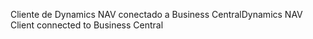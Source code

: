 <span data-ttu-id="d8523-101">Cliente de Dynamics NAV conectado a Business Central</span><span class="sxs-lookup"><span data-stu-id="d8523-101">Dynamics NAV Client connected to Business Central</span></span>